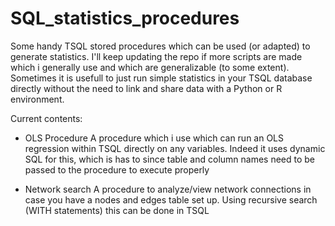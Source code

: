 # SQL_statistics_procedures
Some handy TSQL stored procedures which can be used (or adapted) to generate statistics. I'll keep updating the repo if more scripts are made which i generally use and which are generalizable (to some extent). Sometimes it is usefull to just run simple statistics in your TSQL database directly without the need to link and share data with a Python or R environment.

Current contents:
- OLS Procedure
A procedure which i use which can run an OLS regression within TSQL directly on any variables. Indeed it uses dynamic SQL for this, which is has to since table and column names need to be passed to the procedure to execute properly

- Network search
A procedure to analyze/view network connections in case you have a nodes and edges table set up. Using recursive search (WITH statements) this can be done in TSQL
